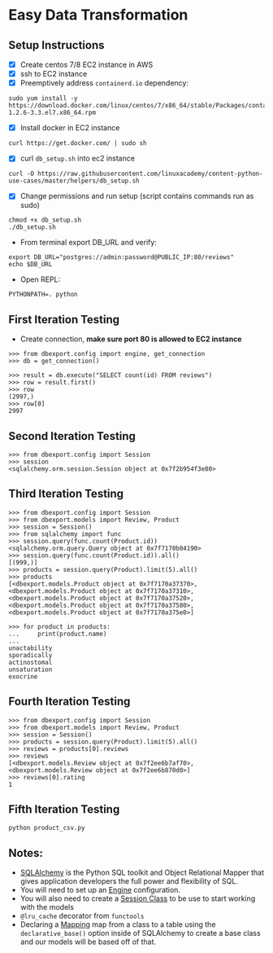 # Easy Data Transformation

## Setup Instructions
- [x] Create centos 7/8 EC2 instance in AWS
- [x] ssh to EC2 instance
- [x] Preemptively address `containerd.io` dependency:
```
sudo yum install -y https://download.docker.com/linux/centos/7/x86_64/stable/Packages/containerd.io-1.2.6-3.3.el7.x86_64.rpm
```
- [x] Install docker in EC2 instance
```
curl https://get.docker.com/ | sudo sh
```
- [x] curl `db_setup.sh` into ec2 instance
```
curl -O https://raw.githubusercontent.com/linuxacademy/content-python-use-cases/master/helpers/db_setup.sh
```

- [x] Change permissions and run setup (script contains commands run as sudo)
```
chmod +x db_setup.sh
./db_setup.sh
```

- From terminal export DB_URL and verify:
```
export DB_URL="postgres://admin:password@PUBLIC_IP:80/reviews"
echo $DB_URL
```

- Open REPL:
```
PYTHONPATH=. python
```

## First Iteration Testing
- Create connection, __make sure port 80 is allowed to EC2 instance__
```
>>> from dbexport.config import engine, get_connection
>>> db = get_connection()
```

```
>>> result = db.execute("SELECT count(id) FROM reviews")
>>> row = result.first()
>>> row
(2997,)
>>> row[0]
2997
```

## Second Iteration Testing

```
>>> from dbexport.config import Session
>>> session
<sqlalchemy.orm.session.Session object at 0x7f2b954f3e80>
```

## Third Iteration Testing

```
>>> from dbexport.config import Session
>>> from dbexport.models import Review, Product
>>> session = Session()
>>> from sqlalchemy import func
>>> session.query(func.count(Product.id))
<sqlalchemy.orm.query.Query object at 0x7f7170b04190>
>>> session.query(func.count(Product.id)).all()
[(999,)]
>>> products = session.query(Product).limit(5).all()
>>> products
[<dbexport.models.Product object at 0x7f7170a37370>, <dbexport.models.Product object at 0x7f7170a37310>, <dbexport.models.Product object at 0x7f7170a37520>, <dbexport.models.Product object at 0x7f7170a37580>, <dbexport.models.Product object at 0x7f7170a375e0>]
```
```
>>> for product in products:
...     print(product.name)
... 
unactability
sporadically
actinostomal
unsaturation
exocrine
```

## Fourth Iteration Testing

```
>>> from dbexport.config import Session
>>> from dbexport.models import Review, Product
>>> session = Session()
>>> products = session.query(Product).limit(5).all()
>>> reviews = products[0].reviews 
>>> reviews
[<dbexport.models.Review object at 0x7f2ee6b7af70>, <dbexport.models.Review object at 0x7f2ee6b870d0>]
>>> reviews[0].rating
1
```

## Fifth Iteration Testing
```
python product_csv.py
```

## Notes:
- [SQLAlchemy](https://www.sqlalchemy.org/) is the Python SQL toolkit and Object Relational Mapper that gives application developers the full power and flexibility of SQL.
- You will need to set up an [Engine](https://docs.sqlalchemy.org/en/13/core/engines.html?highlight=engine) configuration.
- You will also need to create a [Session Class](https://docs.sqlalchemy.org/en/13/orm/session.html) to be use to start working with the models
- `@lru_cache` decorator from `functools`
- Declaring a [Mapping](https://docs.sqlalchemy.org/en/13/orm/tutorial.html?highlight=declare%20mapping#declare-a-mapping) map from a class to a table using the `declarative_base()` option inside of SQLAlchemy to create a base class and our models will be based off of that.